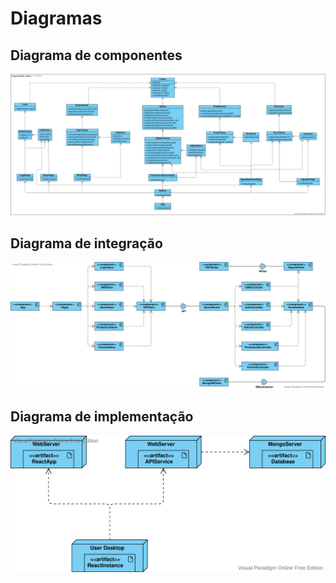 # Diagramas

## Diagrama de componentes
![alt componentes](Client.png)

## Diagrama de integração
![alt integração](Integration.svg)

## Diagrama de implementação
![alt implementação](Implementation.svg)